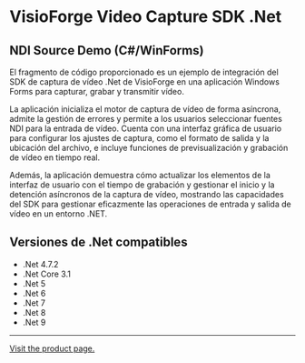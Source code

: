 ﻿# VisioForge Video Capture SDK .Net

## NDI Source Demo (C#/WinForms)

El fragmento de código proporcionado es un ejemplo de integración del SDK de captura de vídeo .Net de VisioForge en una aplicación Windows Forms para capturar, grabar y transmitir vídeo.

La aplicación inicializa el motor de captura de vídeo de forma asíncrona, admite la gestión de errores y permite a los usuarios seleccionar fuentes NDI para la entrada de vídeo. Cuenta con una interfaz gráfica de usuario para configurar los ajustes de captura, como el formato de salida y la ubicación del archivo, e incluye funciones de previsualización y grabación de vídeo en tiempo real.

Además, la aplicación demuestra cómo actualizar los elementos de la interfaz de usuario con el tiempo de grabación y gestionar el inicio y la detención asíncronos de la captura de vídeo, mostrando las capacidades del SDK para gestionar eficazmente las operaciones de entrada y salida de vídeo en un entorno .NET.

## Versiones de .Net compatibles

* .Net 4.7.2
* .Net Core 3.1
* .Net 5
* .Net 6
* .Net 7
* .Net 8
* .Net 9

---

[Visit the product page.](https://www.visioforge.com/video-capture-sdk-net)
